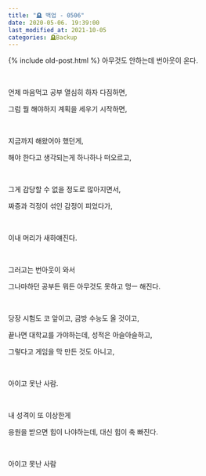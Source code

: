 ```yaml
---
title: "🪦 백업 - 0506"
date: 2020-05-06. 19:39:00
last_modified_at: 2021-10-05
categories: 🪦Backup
---
```

{% include old-post.html %}
아무것도 안하는데 번아웃이 온다.

​

언제 마음먹고 공부 열심히 하자 다짐하면,

그럼 뭘 해야하지 계획을 세우기 시작하면,

​

지금까지 해왔어야 했던게,

해야 한다고 생각되는게 하나하나 떠오르고,

​

그게 감당할 수 없을 정도로 많아지면서,

짜증과 걱정이 섞인 감정이 피었다가,

​

이내 머리가 새하얘진다.

​

그러고는 번아웃이 와서

그나마하던 공부든 뭐든 아무것도 못하고 멍ㅡ 해진다.

​

당장 시험도 코 앞이고, 금방 수능도 올 것이고,

끝나면 대학교를 가야하는데, 성적은 아슬아슬하고,

그렇다고 게임을 막 만든 것도 아니고,

​

아이고 못난 사람.

​

내 성격이 또 이상한게

응원을 받으면 힘이 나야하는데, 대신 힘이 축 빠진다.

​

아이고 못난 사람